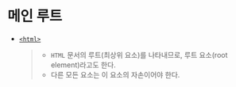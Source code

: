 # 메인 루트

- [`<html>`](../tag/html.md)

  > - `HTML` 문서의 루트(최상위 요소)를 나타내므로, 루트 요소(root element)라고도 한다.
  > - 다른 모든 요소는 이 요소의 자손이어야 한다.
